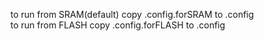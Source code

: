 to run from SRAM(default) copy .config.forSRAM to .config<br/>
to run from FLASH copy .config.forFLASH to .config<br/>
